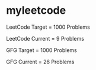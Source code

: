 # myleetcode

 LeetCode Target = 1000 Problems
 
 LeetCode Current = 9 Problems

 GFG Target = 1000 Problems
 
 GFG Current = 26 Problems
